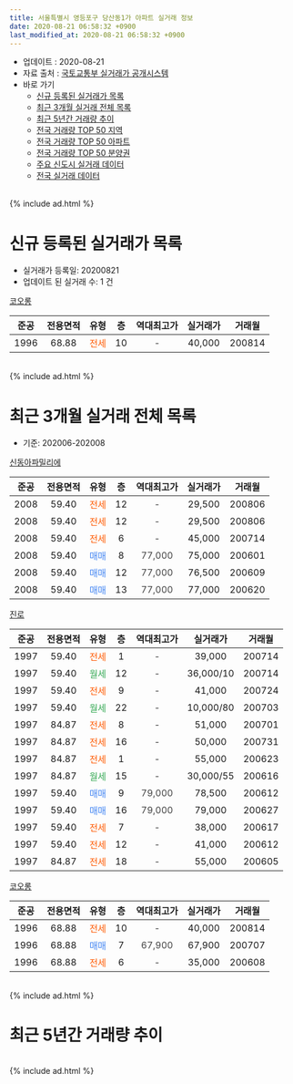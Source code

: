 ```yaml
---
title: 서울특별시 영등포구 당산동1가 아파트 실거래 정보
date: 2020-08-21 06:58:32 +0900
last_modified_at: 2020-08-21 06:58:32 +0900
---
```


* 업데이트 : 2020-08-21
* 자료 출처 : [국토교통부 실거래가 공개시스템](http://rt.molit.go.kr)
* 바로 가기
    * [신규 등록된 실거래가 목록](#신규-등록된-실거래가-목록)
    * [최근 3개월 실거래 전체 목록](#최근-3개월-실거래-전체-목록)
    * [최근 5년간 거래량 추이](#최근-5년간-거래량-추이)
    * [전국 거래량 TOP 50 지역](https://inasie.github.io/apt-trade-info/최근-3개월-전국에서-가장-거래가-많이-발생한-지역)
    * [전국 거래량 TOP 50 아파트](https://inasie.github.io/apt-trade-info/최근-3개월-전국에서-가장-거래가-많이-발생한-아파트)
    * [전국 거래량 TOP 50 분양권](https://inasie.github.io/apt-trade-info/최근-3개월-전국에서-가장-거래가-많이-발생한-분양권)
    * [주요 신도시 실거래 데이터](https://inasie.github.io/apt-trade-info/주요-신도시)
    * [전국 실거래 데이터](https://inasie.github.io/apt-trade-info/전국)
<br>
{% include ad.html %}
<br>

# 신규 등록된 실거래가 목록
* 실거래가 등록일: 20200821
* 업데이트 된 실거래 수: 1 건


[코오롱](https://search.naver.com/search.naver?query=%EC%84%9C%EC%9A%B8%ED%8A%B9%EB%B3%84%EC%8B%9C+%EC%98%81%EB%93%B1%ED%8F%AC%EA%B5%AC+%EB%8B%B9%EC%82%B0%EB%8F%991%EA%B0%80+%EC%BD%94%EC%98%A4%EB%A1%B1)

|준공|전용면적|유형|층|역대최고가|실거래가|거래월|
|:---:|:---:|:---:|:---:|:---:|:---:|:---:|
|1996|68.88|<span style="color:#ff5a00">전세</span>|10|<span style="color:#444444">-</span>|40,000|200814|


<br>
{% include ad.html %}
<br>

# 최근 3개월 실거래 전체 목록
* 기준: 202006-202008


[신동아파밀리에](https://search.naver.com/search.naver?query=%EC%84%9C%EC%9A%B8%ED%8A%B9%EB%B3%84%EC%8B%9C+%EC%98%81%EB%93%B1%ED%8F%AC%EA%B5%AC+%EB%8B%B9%EC%82%B0%EB%8F%991%EA%B0%80+%EC%8B%A0%EB%8F%99%EC%95%84%ED%8C%8C%EB%B0%80%EB%A6%AC%EC%97%90)

|준공|전용면적|유형|층|역대최고가|실거래가|거래월|
|:---:|:---:|:---:|:---:|:---:|:---:|:---:|
|2008|59.40|<span style="color:#ff5a00">전세</span>|12|<span style="color:#444444">-</span>|29,500|200806|
|2008|59.40|<span style="color:#ff5a00">전세</span>|12|<span style="color:#444444">-</span>|29,500|200806|
|2008|59.40|<span style="color:#ff5a00">전세</span>|6|<span style="color:#444444">-</span>|45,000|200714|
|2008|59.40|<span style="color:#4285f3">매매</span>|8|<span style="color:#444444">77,000</span>|75,000|200601|
|2008|59.40|<span style="color:#4285f3">매매</span>|12|<span style="color:#444444">77,000</span>|76,500|200609|
|2008|59.40|<span style="color:#4285f3">매매</span>|13|<span style="color:#444444">77,000</span>|77,000|200620|

[진로](https://search.naver.com/search.naver?query=%EC%84%9C%EC%9A%B8%ED%8A%B9%EB%B3%84%EC%8B%9C+%EC%98%81%EB%93%B1%ED%8F%AC%EA%B5%AC+%EB%8B%B9%EC%82%B0%EB%8F%991%EA%B0%80+%EC%A7%84%EB%A1%9C)

|준공|전용면적|유형|층|역대최고가|실거래가|거래월|
|:---:|:---:|:---:|:---:|:---:|:---:|:---:|
|1997|59.40|<span style="color:#ff5a00">전세</span>|1|<span style="color:#444444">-</span>|39,000|200714|
|1997|59.40|<span style="color:#34a853">월세</span>|12|<span style="color:#444444">-</span>|36,000/10|200714|
|1997|59.40|<span style="color:#ff5a00">전세</span>|9|<span style="color:#444444">-</span>|41,000|200724|
|1997|59.40|<span style="color:#34a853">월세</span>|22|<span style="color:#444444">-</span>|10,000/80|200703|
|1997|84.87|<span style="color:#ff5a00">전세</span>|8|<span style="color:#444444">-</span>|51,000|200701|
|1997|84.87|<span style="color:#ff5a00">전세</span>|16|<span style="color:#444444">-</span>|50,000|200731|
|1997|84.87|<span style="color:#ff5a00">전세</span>|1|<span style="color:#444444">-</span>|55,000|200623|
|1997|84.87|<span style="color:#34a853">월세</span>|15|<span style="color:#444444">-</span>|30,000/55|200616|
|1997|59.40|<span style="color:#4285f3">매매</span>|9|<span style="color:#444444">79,000</span>|78,500|200612|
|1997|59.40|<span style="color:#4285f3">매매</span>|16|<span style="color:#444444">79,000</span>|79,000|200627|
|1997|59.40|<span style="color:#ff5a00">전세</span>|7|<span style="color:#444444">-</span>|38,000|200617|
|1997|59.40|<span style="color:#ff5a00">전세</span>|12|<span style="color:#444444">-</span>|41,000|200612|
|1997|84.87|<span style="color:#ff5a00">전세</span>|18|<span style="color:#444444">-</span>|55,000|200605|

[코오롱](https://search.naver.com/search.naver?query=%EC%84%9C%EC%9A%B8%ED%8A%B9%EB%B3%84%EC%8B%9C+%EC%98%81%EB%93%B1%ED%8F%AC%EA%B5%AC+%EB%8B%B9%EC%82%B0%EB%8F%991%EA%B0%80+%EC%BD%94%EC%98%A4%EB%A1%B1)

|준공|전용면적|유형|층|역대최고가|실거래가|거래월|
|:---:|:---:|:---:|:---:|:---:|:---:|:---:|
|1996|68.88|<span style="color:#ff5a00">전세</span>|10|<span style="color:#444444">-</span>|40,000|200814|
|1996|68.88|<span style="color:#4285f3">매매</span>|7|<span style="color:#444444">67,900</span>|67,900|200707|
|1996|68.88|<span style="color:#ff5a00">전세</span>|6|<span style="color:#444444">-</span>|35,000|200608|


<br>
{% include ad.html %}
<br>

# 최근 5년간 거래량 추이


<div style="width:100%;">
    <canvas id="deal_progress" height="200"></canvas>
</div>

<script>
new Chart(document.getElementById("deal_progress"), {
    type: 'line',
    data: {
        labels: ['201508','201509','201510','201511','201512','201601','201602','201603','201604','201605','201606','201607','201608','201609','201610','201611','201612','201701','201702','201703','201704','201705','201706','201707','201708','201709','201710','201711','201712','201801','201802','201803','201804','201805','201806','201807','201808','201809','201810','201811','201812','201901','201902','201903','201904','201905','201906','201907','201908','201909','201910','201911','201912','202001','202002','202003','202004','202005','202006','202007','202008'],
        datasets: [{
            label: '매매',
            pointRadius: 1,
            data: [5, 11, 11, 1, 4, 2, 2, 11, 5, 3, 6, 5, 3, 4, 3, 0, 1, 1, 6, 1, 0, 8, 7, 5, 0, 5, 3, 5, 6, 10, 4, 1, 3, 5, 4, 1, 5, 3, 0, 1, 1, 1, 1, 0, 0, 1, 0, 3, 2, 2, 4, 8, 4, 7, 7, 1, 0, 1, 5, 1, 0],
            borderColor: "rgba(255, 201, 14, 1)",
            backgroundColor: "rgba(255, 201, 14, 0.5)",
            fill: false,
            lineTension: 0
        },{
            label: '전월세',
            pointRadius: 1,
            data: [7, 7, 9, 8, 10, 10, 9, 10, 8, 3, 6, 8, 8, 6, 7, 3, 11, 4, 14, 4, 3, 2, 6, 4, 5, 9, 9, 8, 17, 7, 7, 13, 7, 3, 12, 3, 5, 10, 9, 7, 9, 4, 4, 4, 5, 2, 3, 4, 4, 3, 10, 6, 9, 8, 10, 9, 8, 5, 6, 7, 3],
            borderColor: "rgba(0, 141, 185, 1)",
            backgroundColor: "rgba(0, 141, 185, 0.5)",
            fill: false,
            lineTension: 0
        }
        ]
    },
    options: {
        responsive: true,
        title: {
            display: false
        },
        tooltips: {
            mode: 'index',
            intersect: false
        },
        hover: {
            mode: 'nearest',
            intersect: true
        },
        scales: {
            xAxes: [{
                display: true,
                scaleLabel: {
                    display: true,
                    labelString: '년/월'
                }
            }],
            yAxes: [{
                display: true,
                ticks: {
                    suggestedMin: 0,
                },
                scaleLabel: {
                    display: true,
                    labelString: '실거래 수'
                }
            }]
        }
    }
});

</script>


<br>
{% include ad.html %}
<br>


